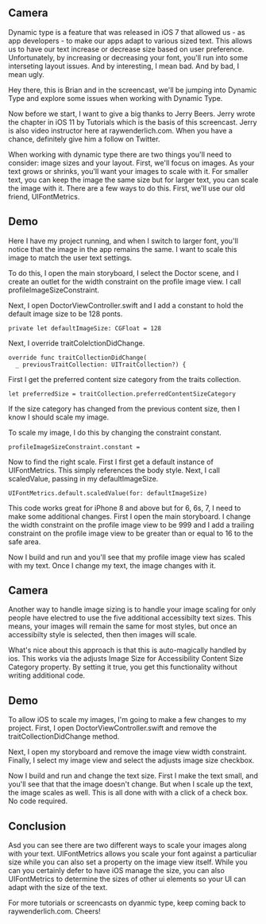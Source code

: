 ## Camera


Dynamic type is a feature that was released in iOS 7 that allowed us - as app developers - to make our apps adapt to various sized text. This allows us to have our text increase or decrease size based on user preference. Unfortunately, by increasing or decreasing your font, you'll run into some interseting layout issues. And by interesting, I mean bad. And by bad, I mean ugly. 

Hey there, this is Brian and in the screencast, we'll be jumping into Dynamic Type and explore some issues when working with Dynamic Type. 

Now before we start, I want to give a big thanks to Jerry Beers. Jerry wrote the chapter in iOS 11 by Tutorials which is the basis of this screencast. Jerry is also video instructor here at raywenderlich.com. When you have a chance, definitely give him a follow on Twitter.

When working with dynamic type there are two things you'll need to consider: image sizes and your layout. First, we'll focus on images. As your text grows or shrinks, you'll want your images to scale with it. For smaller text, you can keep the image the same size but for larger text, you can scale the image with it. There are a few ways to do this. First, we'll use our old friend, UIFontMetrics.

## Demo

Here I have my project running, and when I switch to larger font, you'll notice that the image in the app remains the same. I want to scale this image to match the user text settings.

To do this, I open the main storyboard, I select the Doctor scene, and I create an outlet for the width constraint on the profile image view. I call profileImageSizeConstraint.

Next, I open DoctorViewController.swift and I add a constant to hold the default image size to be 128 ponts.

```
private let defaultImageSize: CGFloat = 128
```

Next, I override traitColelctionDidChange. 

```
override func traitCollectionDidChange(
  _ previousTraitCollection: UITraitCollection?) {
```

First I get the preferred content size category from the traits collection. 

```
let preferredSize = traitCollection.preferredContentSizeCategory
```

If the size category has changed from the previous content size, then I know I should scale my image.


To scale my image, I do this by changing the constraint constant.

```
profileImageSizeConstraint.constant = 
```

Now to find the right scale. First I first get a default instance of UIFontMetrics. This simply references the body style. Next, I call scaledValue, passing in my defaultImageSize.

```
UIFontMetrics.default.scaledValue(for: defaultImageSize)
```

This code works great for iPhone 8 and above but for 6, 6s, 7, I need to make some additional changes. First I open the main storyboard. I change the width constraint on the profile image view to be 999 and I add a trailing constraint on the profile image view to be greater than or equal to 16 to the safe area. 

Now I build and run and you'll see that my profile image view has scaled with my text. Once I change my text, the image changes with it.

## Camera

Another way to handle image sizing is to handle your image scaling for only people have electred to use the five additional accessibilty text sizes. This means, your images will remain the same for most styles, but once an accessibilty style is selected, then then images will scale.

What's nice about this approach is that this is auto-magically handled by ios. This works via the adjusts Image Size for Accessibility Content Size Category property. By setting it true, you get this functionality without writing additional code.

## Demo

To allow iOS to scale my images, I'm going to make a few changes to my project. First, I open DoctorViewController.swift and remove the traitCollectionDidChange method. 

Next, I open my storyboard and remove the image view width constraint. Finally, I select my image view and select the adjusts image size checkbox.

Now I build and run and change the text size. First I make the text small, and you'll see that that the image doesn't change. But when I scale up the text, the image scales as well. This is all done with with  a click of a check box. No code required.

## Conclusion

Asd you can see there are two different ways to scale your images along with your text. UIFontMetrics allows you scale your font against a particuliar size while you can also set a property on the image view itself. While you can you certainly defer to have iOS manage the size, you can also UIFontMetrics to determine the sizes of other ui elements so your UI can adapt with the size of the text.

For more tutorials or screencasts on dyanmic type, keep coming back to raywenderlich.com.  Cheers!
